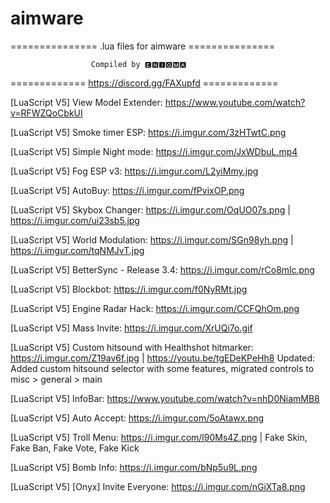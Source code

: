# aimware
=============== .lua files for aimware ===============

                      Compiled by 🅴🅽🅸🅶🅼🅰

============= https://discord.gg/FAXupfd =============

[LuaScript V5] View Model Extender: https://www.youtube.com/watch?v=RFWZQoCbkUI

[LuaScript V5] Smoke timer ESP: https://i.imgur.com/3zHTwtC.png

[LuaScript V5] Simple Night mode: https://i.imgur.com/JxWDbuL.mp4

[LuaScript V5] Fog ESP v3: https://i.imgur.com/L2yiMmy.jpg

[LuaScript V5] AutoBuy: https://i.imgur.com/fPvixOP.png

[LuaScript V5] Skybox Changer: https://i.imgur.com/OqUO07s.png | https://i.imgur.com/ui23sb5.jpg

[LuaScript V5] World Modulation: https://i.imgur.com/SGn98yh.png | https://i.imgur.com/tqNMJvT.jpg

[LuaScript V5] BetterSync - Release 3.4: https://i.imgur.com/rCo8mlc.png

[LuaScript V5] Blockbot: https://i.imgur.com/f0NyRMt.jpg

[LuaScript V5] Engine Radar Hack: https://i.imgur.com/CCFQhOm.png

[LuaScript V5] Mass Invite: https://i.imgur.com/XrUQi7o.gif

[LuaScript V5] Custom hitsound with Healthshot hitmarker: https://i.imgur.com/Z19av6f.jpg | https://youtu.be/tgEDeKPeHh8
Updated: Added custom hitsound selector with some features, migrated controls to misc > general > main

[LuaScript V5] InfoBar: https://www.youtube.com/watch?v=nhD0NiamMB8

[LuaScript V5] Auto Accept: https://i.imgur.com/5oAtawx.png

[LuaScript V5] Troll Menu: https://i.imgur.com/l90Ms4Z.png | Fake Skin, Fake Ban, Fake Vote, Fake Kick

[LuaScript V5] Bomb Info: https://i.imgur.com/bNp5u9L.png

[LuaScript V5] [Onyx] Invite Everyone: https://i.imgur.com/nGiXTa8.png
